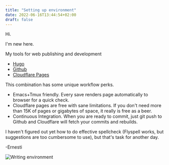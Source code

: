 ```yaml
---
title: "Setting up environment"
date: 2022-06-16T13:44:54+02:00
draft: false
---
```


Hi.

I'm new here.

My tools for web publishing and development

- [Hugo](https://gohugo.io)
- [Github](https://github.com/ernestikoskela)
- [Cloudflare Pages](https://pages.cloudflare.com/)

This combination has some unique workflow perks.

- Emacs+Tmux friendly. Every save renders page automatically to browser for a quick check.
- Cloudflare pages are free with sane limitations. If you don't need more than 15K of pages or gigabytes of space, it really is free as a beer.
- Continuous Integration. When you are ready to commit, just git push to Github and Cloudflare will fetch your commits and rebuilds.

I haven't figured out yet how to do effective spellcheck (Flyspell works, but suggestions are too cumbersome to use), but that's task for another day.

-Ernesti

![Writing environment](/emacs-with-hugo.png)




